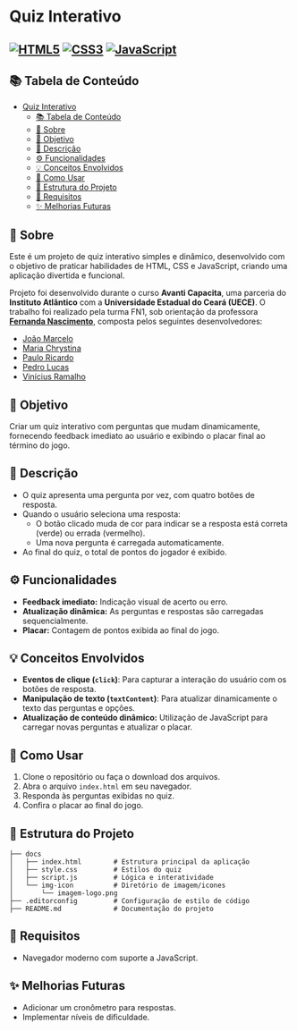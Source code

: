 # Quiz Interativo

<!-- Project Shields -->

[![HTML5][html-image]][html-url]
[![CSS3][css-image]][css-url]
[![JavaScript][js-image]][js-url]
---

<!-- Table of Contents -->

## 📚 Tabela de Conteúdo

- [Quiz Interativo](#quiz-interativo)
  - [📚 Tabela de Conteúdo](#-tabela-de-conteúdo)
  - [📖 Sobre](#-sobre)
  - [🎯 Objetivo](#-objetivo)
  - [📝 Descrição](#-descrição)
  - [⚙️ Funcionalidades](#️-funcionalidades)
  - [💡 Conceitos Envolvidos](#-conceitos-envolvidos)
  - [🚀 Como Usar](#-como-usar)
  - [📂 Estrutura do Projeto](#-estrutura-do-projeto)
  - [📌 Requisitos](#-requisitos)
  - [✨ Melhorias Futuras](#-melhorias-futuras)

<!-- About Section -->

## 📖 Sobre

Este é um projeto de quiz interativo simples e dinâmico, desenvolvido com o objetivo de praticar habilidades de HTML, CSS e JavaScript, criando uma aplicação divertida e funcional.

Projeto foi desenvolvido durante o curso **Avanti Capacita**, uma parceria do **Instituto Atlântico** com a **Universidade Estadual do Ceará (UECE)**. O trabalho foi realizado pela turma FN1, sob orientação da professora [**Fernanda Nascimento**](https://github.com/FernandaNascimento26), composta pelos seguintes desenvolvedores:

- [João Marcelo](https://github.com/joaomacaoli)
- [Maria Chrystina](#)
- [Paulo Ricardo](#)
- [Pedro Lucas](https://github.com/pedrolucazx)
- [Vinícius Ramalho](https://github.com/ViniciusRamalhoDev)

<!-- Objective Section -->

## 🎯 Objetivo

Criar um quiz interativo com perguntas que mudam dinamicamente, fornecendo feedback imediato ao usuário e exibindo o placar final ao término do jogo.

<!-- Description Section -->

## 📝 Descrição

- O quiz apresenta uma pergunta por vez, com quatro botões de resposta.
- Quando o usuário seleciona uma resposta:
  - O botão clicado muda de cor para indicar se a resposta está correta (verde) ou errada (vermelho).
  - Uma nova pergunta é carregada automaticamente.
- Ao final do quiz, o total de pontos do jogador é exibido.

<!-- Features Section -->

## ⚙️ Funcionalidades

- **Feedback imediato:** Indicação visual de acerto ou erro.
- **Atualização dinâmica:** As perguntas e respostas são carregadas sequencialmente.
- **Placar:** Contagem de pontos exibida ao final do jogo.

<!-- Concepts Section -->

## 💡 Conceitos Envolvidos

- **Eventos de clique (`click`)**: Para capturar a interação do usuário com os botões de resposta.
- **Manipulação de texto (`textContent`)**: Para atualizar dinamicamente o texto das perguntas e opções.
- **Atualização de conteúdo dinâmico:** Utilização de JavaScript para carregar novas perguntas e atualizar o placar.

<!-- Usage Section -->

## 🚀 Como Usar

1. Clone o repositório ou faça o download dos arquivos.
2. Abra o arquivo `index.html` em seu navegador.
3. Responda às perguntas exibidas no quiz.
4. Confira o placar ao final do jogo.

<!-- Project Structure Section -->

## 📂 Estrutura do Projeto

```plaintext
├── docs
│   ├── index.html        # Estrutura principal da aplicação
│   ├── style.css         # Estilos do quiz
│   ├── script.js         # Lógica e interatividade
│   └── img-icon          # Diretório de imagem/icones
│       └── imagem-logo.png
├── .editorconfig         # Configuração de estilo de código
├── README.md             # Documentação do projeto

```

<!-- Requirements Section -->

## 📌 Requisitos

- Navegador moderno com suporte a JavaScript.

<!-- Future Improvements Section -->

## ✨ Melhorias Futuras

- Adicionar um cronômetro para respostas.
- Implementar níveis de dificuldade.

<!-- Shields Configuration -->

[html-image]: https://img.shields.io/badge/HTML5-%23E34F26.svg?style=for-the-badge&logo=html5&logoColor=white
[html-url]: https://developer.mozilla.org/en-US/docs/Web/HTML

[css-image]: https://img.shields.io/badge/CSS3-%231572B6.svg?style=for-the-badge&logo=css3&logoColor=white
[css-url]: https://developer.mozilla.org/en-US/docs/Web/CSS

[js-image]: https://img.shields.io/badge/JavaScript-ES6-%23F7DF1E.svg?style=for-the-badge&logo=javascript&logoColor=black
[js-url]: https://developer.mozilla.org/en-US/docs/Web/JavaScript

